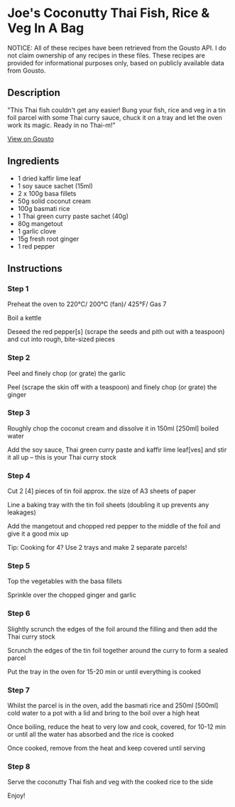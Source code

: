 # Joe's Coconutty Thai Fish, Rice & Veg In A Bag

NOTICE: All of these recipes have been retrieved from the Gousto API. I do not claim ownership of any recipes in these files. These recipes are provided for informational purposes only, based on publicly available data from Gousto.

## Description

"This Thai fish couldn't get any easier! Bung your fish, rice and veg in a tin foil parcel with some Thai curry sauce, chuck it on a tray and let the oven work its magic. Ready in no Thai-m!"

[View on Gousto](https://www.gousto.co.uk/recipes/cookbook/joes-coconutty-thai-fish-rice-veg-in-a-bag)

## Ingredients

- 1 dried kaffir lime leaf
- 1 soy sauce sachet (15ml)
- 2 x 100g basa fillets
- 50g solid coconut cream
- 100g basmati rice
- 1 Thai green curry paste sachet (40g)
- 80g mangetout
- 1 garlic clove
- 15g fresh root ginger
- 1 red pepper

## Instructions

### Step 1

Preheat the oven to 220°C/ 200°C (fan)/ 425°F/ Gas 7

Boil a kettle

Deseed the red pepper<span class="text-danger">[s] </span>(scrape the seeds and pith out with a teaspoon) and cut into rough, bite-sized pieces

### Step 2

Peel and finely chop (or grate) the garlic

Peel (scrape the skin off with a teaspoon) and finely chop (or grate) the ginger

### Step 3

Roughly chop the coconut cream and dissolve it in 150ml [250ml] boiled water

Add the soy sauce, Thai green curry paste and kaffir lime leaf<span class="text-danger">[ves]</span> and stir it all up – this is your Thai curry stock

### Step 4

Cut 2 <span class="text-danger">[4]</span> pieces of tin foil approx. the size of A3 sheets of paper

Line a baking tray with the tin foil sheets (doubling it up prevents any leakages)

Add the mangetout and chopped red pepper to the middle of the foil and give it a good mix up

Tip: Cooking for 4? Use 2 trays and make 2 separate parcels!

### Step 5

Top the vegetables with the basa fillets

Sprinkle over the chopped ginger and garlic

### Step 6

Slightly scrunch the edges of the foil around the filling and then add the Thai curry stock

Scrunch the edges of the tin foil together around the curry to form a sealed parcel

Put the tray in the oven for 15-20 min or until everything is cooked

### Step 7

Whilst the parcel is in the oven, add the basmati rice and 250ml [500ml] cold water to a pot with a lid and bring to the boil over a high heat

Once boiling, reduce the heat to very low and cook, covered, for 10-12 min or until all the water has absorbed and the rice is cooked

Once cooked, remove from the heat and keep covered until serving

### Step 8

Serve the coconutty Thai fish and veg with the cooked rice to the side

Enjoy!

